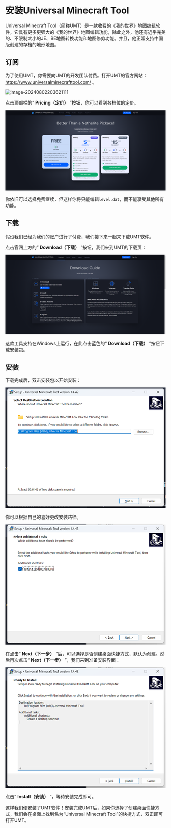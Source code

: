 # 安装Universal Minecraft Tool

Universal Minecraft Tool（简称UMT）是一款收费的《我的世界》地图编辑软件，它具有更多更强大的《我的世界》地图编辑功能，除此之外，他还有近乎完美的、不限制大小的JE、BE地图转换功能和地图修剪功能。并且，他正常支持中国版创建的存档的地形地图。

## 订阅

为了使用UMT，你需要向UMT的开发团队付费。打开UMT的官方网站：https://www.universalminecrafttool.com/ 。

![image-20240802203621111](./assets/image-20240802203621111-1722602183736-79.png)

点击顶部栏的“ **Pricing（定价）** ”按钮，你可以看到各档位的定价。

![image-20240802203149397](./assets/image-20240802203149397-1722601910828-77.png)

你依旧可以选择免费继续，但这样你将只能编辑`level.dat`，而不能享受其他所有功能。

## 下载

假设我们已经为我们的账户进行了付费，我们接下来一起来下载UMT软件。

点击官网上方的“ **Download（下载）** ”按钮，我们来到UMT的下载页：

![image-20240802203705810](./assets/image-20240802203705810-1722602227058-81.png)

这款工具支持在Windows上运行，在此点击蓝色的“ **Download（下载）** ”按钮下载安装包。

## 安装

下载完成后，双击安装包以开始安装：

![image-20240802203838426](./assets/image-20240802203838426-1722602320228-83.png)

你可以根据自己的喜好更改安装路径。

![image-20240802203908573](./assets/image-20240802203908573-1722602350077-85.png)

在点击“ **Next（下一步）** ”后，可以选择是否创建桌面快捷方式，默认为创建。然后再次点击“ **Next（下一步）** ”，我们来到准备安装界面：

![image-20240802204005011](./assets/image-20240802204005011-1722602406376-87.png)

点击“ **Install（安装）** ”，等待安装完成即可。

这样我们便安装了UMT软件！安装完成UMT后，如果你选择了创建桌面快捷方式，我们会在桌面上找到名为“Universal Minecraft Tool”的快捷方式，双击即可打开UMT。